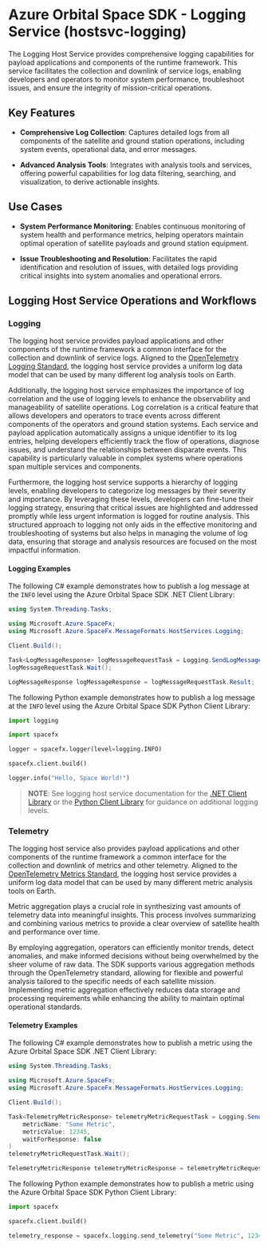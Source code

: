 # Azure Orbital Space SDK - Logging Service (hostsvc-logging)

The Logging Host Service provides comprehensive logging capabilities for payload applications and components of the runtime framework. This service facilitates the collection and downlink of service logs, enabling developers and operators to monitor system performance, troubleshoot issues, and ensure the integrity of mission-critical operations.

## Key Features

- **Comprehensive Log Collection**: Captures detailed logs from all components of the satellite and ground station operations, including system events, operational data, and error messages.

- **Advanced Analysis Tools**: Integrates with analysis tools and services, offering powerful capabilities for log data filtering, searching, and visualization, to derive actionable insights.

## Use Cases

- **System Performance Monitoring**: Enables continuous monitoring of system health and performance metrics, helping operators maintain optimal operation of satellite payloads and ground station equipment.

- **Issue Troubleshooting and Resolution**: Facilitates the rapid identification and resolution of issues, with detailed logs providing critical insights into system anomalies and operational errors.

## Logging Host Service Operations and Workflows

### Logging

The logging host service provides payload applications and other components of the runtime framework a common interface for the collection and downlink of service logs. Aligned to the [OpenTelemetry Logging Standard](https://opentelemetry.io/docs/specs/otel/logs/), the logging host service provides a uniform log data model that can be used by many different log analysis tools on Earth.

Additionally, the logging host service emphasizes the importance of log correlation and the use of logging levels to enhance the observability and manageability of satellite operations. Log correlation is a critical feature that allows developers and operators to trace events across different components of the operators and ground station systems. Each service and payload application automatically assigns a unique identifier to its log entries, helping developers efficiently track the flow of operations, diagnose issues, and understand the relationships between disparate events. This capability is particularly valuable in complex systems where operations span multiple services and components.

Furthermore, the logging host service supports a hierarchy of logging levels, enabling developers to categorize log messages by their severity and importance. By leveraging these levels, developers can fine-tune their logging strategy, ensuring that critical issues are highlighted and addressed promptly while less urgent information is logged for routine analysis. This structured approach to logging not only aids in the effective monitoring and troubleshooting of systems but also helps in managing the volume of log data, ensuring that storage and analysis resources are focused on the most impactful information.

#### Logging Examples

The following C# example demonstrates how to publish a log message at the `INFO` level using the Azure Orbital Space SDK .NET Client Library:

```csharp
using System.Threading.Tasks;

using Microsoft.Azure.SpaceFx;
using Microsoft.Azure.SpaceFx.MessageFormats.HostServices.Logging;

Client.Build();

Task<LogMessageResponse> logMessageRequestTask = Logging.SendLogMessage(logMessage: "Hello, Space World!");
logMessageRequestTask.Wait();

LogMessageResponse logMessageResponse = logMessageRequestTask.Result;
```

The following Python example demonstrates how to publish a log message at the `INFO` level using the Azure Orbital Space SDK Python Client Library:

```python
import logging

import spacefx

logger = spacefx.logger(level=logging.INFO)

spacefx.client.build()

logger.info("Hello, Space World!")
```

> **NOTE**: See logging host service documentation for the [.NET Client Library](../../software-development-kit/client-libraries/dotnet/logging/logging.md) or the [Python Client Library](../../software-development-kit/client-libraries/python/logging/logging.md) for guidance on additional logging levels.

### Telemetry

The logging host service also provides payload applications and other components of the runtime framework a common interface for the collection and downlink of metrics and other telemetry. Aligned to the [OpenTelemetry Metrics Standard](https://opentelemetry.io/docs/concepts/signals/metrics/), the logging host service provides a uniform log data model that can be used by many different metric analysis tools on Earth.

Metric aggregation plays a crucial role in synthesizing vast amounts of telemetry data into meaningful insights. This process involves summarizing and combining various metrics to provide a clear overview of satellite health and performance over time.

By employing aggregation, operators can efficiently monitor trends, detect anomalies, and make informed decisions without being overwhelmed by the sheer volume of raw data. The SDK supports various aggregation methods through the OpenTelemetry standard, allowing for flexible and powerful analysis tailored to the specific needs of each satellite mission. Implementing metric aggregation effectively reduces data storage and processing requirements while enhancing the ability to maintain optimal operational standards.

#### Telemetry Examples

The following C# example demonstrates how to publish a metric using the Azure Orbital Space SDK .NET Client Library:

```csharp
using System.Threading.Tasks;

using Microsoft.Azure.SpaceFx;
using Microsoft.Azure.SpaceFx.MessageFormats.HostServices.Logging;

Client.Build();

Task<TelemetryMetricResponse> telemetryMetricRequestTask = Logging.SendTelemetry(
    metricName: "Some Metric",
    metricValue: 12345,
    waitForResponse: false
)
telemetryMetricRequestTask.Wait();

TelemetryMetricResponse telemetryMetricResponse = telemetryMetricRequestTask.Result;
```

The following Python example demonstrates how to publish a metric using the Azure Orbital Space SDK Python Client Library:

```python
import spacefx

spacefx.client.build()

telemetry_response = spacefx.logging.send_telemetry("Some Metric", 12345)
```